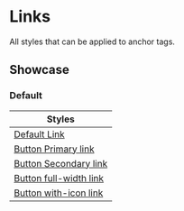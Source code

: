 <script lang="ts">
    import IconMenu from "$lib/icons/IconMenu.svelte";
    import IconAdd from "$lib/icons/IconAdd.svelte";
</script>

# Links

All styles that can be applied to anchor tags.

## Showcase

### Default

<div class="container" data-tid="showcase">

| Styles                                                                            |
| --------------------------------------------------------------------------------- |
| <a href="#">Default Link</a>                                                      |
| <a href="#" class="button primary">Button Primary link</a>                        |
| <a href="#" class="button secondary">Button Secondary link</a>                    |
| <a href="#" class="button primary full-width">Button full-width link</a>          |
| <a href="#" class="button primary with-icon"><IconAdd />Button with-icon link</a> |

</div>

<style>
    .container table td {
        font-size: var(--font-size-standard);
    }
</style>
